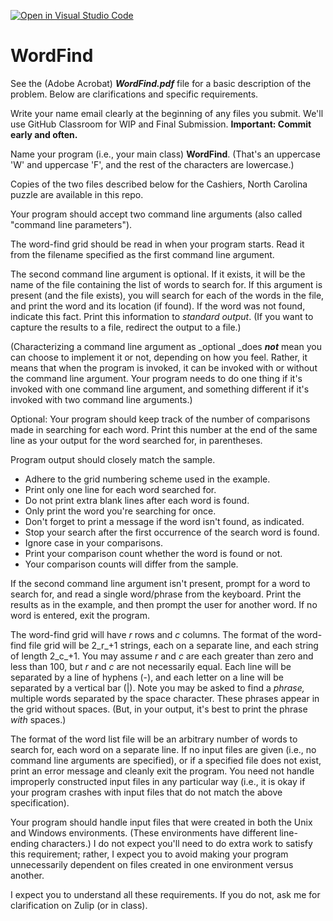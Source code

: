 [![Open in Visual Studio Code](https://classroom.github.com/assets/open-in-vscode-c66648af7eb3fe8bc4f294546bfd86ef473780cde1dea487d3c4ff354943c9ae.svg)](https://classroom.github.com/online_ide?assignment_repo_id=8804899&assignment_repo_type=AssignmentRepo)
# WordFind
<!-----
NEW: Check the "Suppress top comment" option to remove this info from the output.

Conversion time: 0.33 seconds.


Using this Markdown file:

1. Paste this output into your source file.
2. See the notes and action items below regarding this conversion run.
3. Check the rendered output (headings, lists, code blocks, tables) for proper
   formatting and use a linkchecker before you publish this page.

Conversion notes:

* Docs to Markdown version 1.0β31
* Sat Oct 16 2021 10:16:34 GMT-0700 (PDT)
* Source doc: PA02 WordFind
----->


See the (Adobe Acrobat) **_WordFind.pdf_** file for a basic description of the problem. Below are clarifications and specific requirements.

Write your name email clearly at the beginning of any files you submit. We'll use GitHub Classroom for WIP and Final Submission. **Important: Commit early and often.**

Name your program (i.e., your main class) **WordFind**. (That's an uppercase 'W' and uppercase 'F', and the rest of the characters are lowercase.)

Copies of the two files described below for the Cashiers, North Carolina puzzle are available in this repo.

Your program should accept two command line arguments (also called "command line parameters").

The word-find grid should be read in when your program starts. Read it from the filename specified as the first command line argument.

The second command line argument is optional. If it exists, it will be the name of the file containing the list of words to search for. If this argument is present (and the file exists), you will search for each of the words in the file, and print the word and its location (if found). If the word was not found, indicate this fact. Print this information to _standard output_. (If you want to capture the results to a file, redirect the output to a file.)

(Characterizing a command line argument as _optional _does **_not_** mean you can choose to implement it or not, depending on how you feel. Rather, it means that when the program is invoked, it can be invoked with or without the command line argument. Your program needs to do one thing if it's invoked with one command line argument, and something different if it's invoked with two command line arguments.)

Optional: Your program should keep track of the number of comparisons made in searching for each word. Print this number at the end of the same line as your output for the word searched for, in parentheses.

Program output should closely match the sample.

* Adhere to the grid numbering scheme used in the example.
* Print only one line for each word searched for.
* Do not print extra blank lines after each word is found.
* Only print the word you're searching for once.
* Don't forget to print a message if the word isn't found, as indicated.
* Stop your search after the first occurrence of the search word is found.
* Ignore case in your comparisons.
* Print your comparison count whether the word is found or not.
* Your comparison counts will differ from the sample.

If the second command line argument isn't present, prompt for a word to search for, and read a single word/phrase from the keyboard. Print the results as in the example, and then prompt the user for another word. If no word is entered, exit the program.

The word-find grid will have _r_ rows and _c_ columns. The format of the word-find file grid will be 2_r_+1 strings, each on a separate line, and each string of length 2_c_+1. You may assume _r_ and _c_ are each greater than zero and less than 100, but _r_ and _c_ are not necessarily equal. Each line will be separated by a line of hyphens (-), and each letter on a line will be separated by a vertical bar (|). Note you may be asked to find a _phrase,_ multiple words separated by the space character. These phrases appear in the grid without spaces. (But, in your output, it's best to print the phrase _with_ spaces.)

The format of the word list file will be an arbitrary number of words to search for, each word on a separate line. If no input files are given (i.e., no command line arguments are specified), or if a specified file does not exist, print an error message and cleanly exit the program. You need not handle improperly constructed input files in any particular way (i.e., it is okay if your program crashes with input files that do not match the above specification).

Your program should handle input files that were created in both the Unix and Windows environments. (These environments have different line-ending characters.) I do not expect you'll need to do extra work to satisfy this requirement; rather, I expect you to avoid making your program unnecessarily dependent on files created in one environment versus another.

I expect you to understand all these requirements. If you do not, ask me for clarification on Zulip (or in class).
